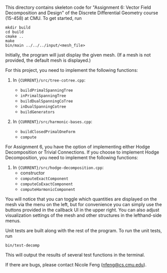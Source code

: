This directory contains skeleton code for "Assignment 6: Vector Field Decomposition and Design" of the Discrete Differential Geometry course (15-458) at CMU. To get started, run

```
mkdir build
cd build
cmake ..
make
bin/main ../../../input/<mesh_file>
```

Initially, the program will just display the given mesh. (If a mesh is not 
provided, the default mesh is displayed.) 

For this project, you need to implement the following functions:
1. In `{CURRENT}/src/tree-cotree.cpp`:

	* `buildPrimalSpanningTree`
	* `inPrimalSpanningTree`
	* `buildDualSpanningCoTree`
	* `inDualSpanningCotree`
	* `buildGenerators`

2. In `{CURRENT}/src/harmonic-bases.cpp`:

	* `buildClosedPrimalOneForm`
	* `compute`

For Assignment 6, you have the option of implementing either Hodge Decomposition or Trivial Connections. If you choose to implement Hodge Decomposition, you need to implement the following functions:
1. In `{CURRENT}/src/hodge-decomposition.cpp`:
	* constructor
	* `computeExactComponent`
	* `computeCoExactComponent`
	* `computeHarmonicComponent`

You will notice that you can toggle which quantities are displayed on the mesh via the menu on the left, but for convenience you can simply use the buttons provided in the callback UI in the upper right. You can also adjust visualization settings of the mesh and other structures in the lefthand-side menus.

Unit tests are built along with the rest of the program. To run the unit tests, run
```
bin/test-decomp
```
This will output the results of several test functions in the terminal.

If there are bugs, please contact Nicole Feng (nfeng@cs.cmu.edu).
